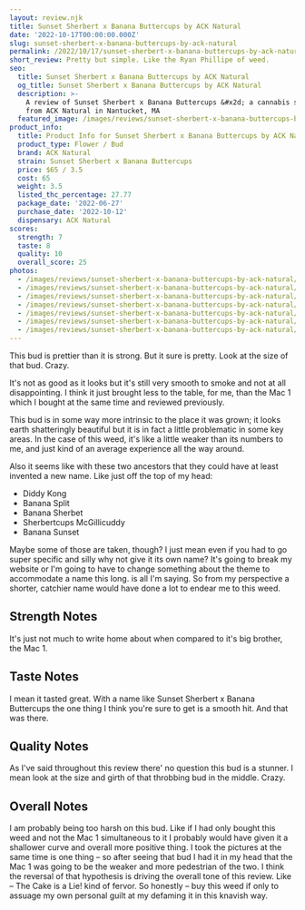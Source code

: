 ```yaml
---
layout: review.njk
title: Sunset Sherbert x Banana Buttercups by ACK Natural
date: '2022-10-17T00:00:00.000Z'
slug: sunset-sherbert-x-banana-buttercups-by-ack-natural
permalink: /2022/10/17/sunset-sherbert-x-banana-buttercups-by-ack-natural/
short_review: Pretty but simple. Like the Ryan Phillipe of weed.
seo:
  title: Sunset Sherbert x Banana Buttercups by ACK Natural
  og_title: Sunset Sherbert x Banana Buttercups by ACK Natural
  description: >-
    A review of Sunset Sherbert x Banana Buttercups &#x2d; a cannabis strain
    from ACK Natural in Nantucket, MA
  featured_image: /images/reviews/sunset-sherbert-x-banana-buttercups-by-ack-natural/005.jpg
product_info:
  title: Product Info for Sunset Sherbert x Banana Buttercups by ACK Natural
  product_type: Flower / Bud
  brand: ACK Natural
  strain: Sunset Sherbert x Banana Buttercups
  price: $65 / 3.5
  cost: 65
  weight: 3.5
  listed_thc_percentage: 27.77
  package_date: '2022-06-27'
  purchase_date: '2022-10-12'
  dispensary: ACK Natural
scores:
  strength: 7
  taste: 8
  quality: 10
  overall_score: 25
photos:
  - /images/reviews/sunset-sherbert-x-banana-buttercups-by-ack-natural/001.jpg
  - /images/reviews/sunset-sherbert-x-banana-buttercups-by-ack-natural/002.jpg
  - /images/reviews/sunset-sherbert-x-banana-buttercups-by-ack-natural/003.jpg
  - /images/reviews/sunset-sherbert-x-banana-buttercups-by-ack-natural/004.jpg
  - /images/reviews/sunset-sherbert-x-banana-buttercups-by-ack-natural/005.jpg
  - /images/reviews/sunset-sherbert-x-banana-buttercups-by-ack-natural/006.jpg
  - /images/reviews/sunset-sherbert-x-banana-buttercups-by-ack-natural/007.jpg
---
```


This bud is prettier than it is strong. But it sure is pretty. Look at the size of that bud. Crazy.

It's not as good as it looks but it's still very smooth to smoke and not at all disappointing. I think it just brought less to the table, for me, than the Mac 1 which I bought at the same time and reviewed previously.

This bud is in some way more intrinsic to the place it was grown; it looks earth shatteringly beautiful but it is in fact a little problematic in some key areas. In the case of this weed, it's like a little weaker than its numbers to me, and just kind of an average experience all the way around.

Also it seems like with these two ancestors that they could have at least invented a new name. Like just off the top of my head:

*   Diddy Kong
*   Banana Split
*   Banana Sherbet
*   Sherbertcups McGillicuddy
*   Banana Sunset

Maybe some of those are taken, though? I just mean even if you had to go super specific and silly why not give it its own name? It's going to break my website or I'm going to have to change something about the theme to accommodate a name this long. is all I'm saying. So from my perspective a shorter, catchier name would have done a lot to endear me to this weed.

## Strength Notes

It's just not much to write home about when compared to it's big brother, the Mac 1.

## Taste Notes

I mean it tasted great. With a name like Sunset Sherbert x Banana Buttercups the one thing I think you're sure to get is a smooth hit. And that was there.

## Quality Notes

As I've said throughout this review there' no question this bud is a stunner. I mean look at the size and girth of that throbbing bud in the middle. Crazy.

## Overall Notes

I am probably being too harsh on this bud. Like if I had only bought this weed and not the Mac 1 simultaneous to it I probably would have given it a shallower curve and overall more positive thing. I took the pictures at the same time is one thing – so after seeing that bud I had it in my head that the Mac 1 was going to be the weaker and more pedestrian of the two. I think the reversal of that hypothesis is driving the overall tone of this review. Like – The Cake is a Lie! kind of fervor. So honestly – buy this weed if only to assuage my own personal guilt at my defaming it in this knavish way.
